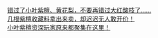   
[错过了小叶紫檀、黄花梨，不要再错过大红酸枝了......](http://www.dianyue.me/archives/284/mld8521dyqc1pqgo/)  
[几根紫檀收藏料拿出来卖，却迟迟无人敢开价！](http://www.dianyue.me/archives/141/myw2o96kj34p3rx2/)  
[小叶紫檀资深玩家原来都聚集在这里！](http://www.dianyue.me/archives/805/vl6myrit0qkqcfxe/)